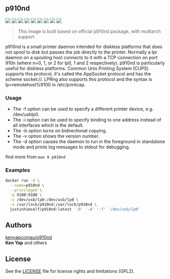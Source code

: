 ## p910nd

![](https://img.shields.io/badge/ARCH-x86-9cf)
![](https://img.shields.io/badge/ARCH-x86_64-red)
![](https://img.shields.io/badge/ARCH-ARM_64-ff69b4)
![](https://img.shields.io/badge/ARCH-ARM_v7-yellow)
![](https://img.shields.io/badge/ARCH-ARM_v6-green)
![](https://img.shields.io/badge/ARCH-ARM_v5-yellowgreen)
![](https://img.shields.io/badge/ARCH-PowerPC_64_le-blueviolet)
![](https://img.shields.io/badge/ARCH-IBM_Z-blue)
![](https://img.shields.io/badge/ARCH-mips64le-lightgrey)

> This image is built based on official p910nd package, with multiarch support

p910nd is a small printer daemon intended for diskless platforms that does not spool to disk but passes the job directly to the printer. Normally a lpr daemon on a spooling host connects to it with a TCP connection on port 910n (where n=0, 1, or 2 for lp0, 1 and 2 respectively). p910nd is particularly useful for diskless platforms. Common Unix Printing System (CUPS) supports this protocol, it's called the AppSocket protocol and has the scheme socket://. LPRng also supports this protocol and the syntax is lp=remotehost%9100 in /etc/printcap.

### Usage

- The -f option can be used to specify a different printer device, e.g.
  /dev/usblp0.
- The -i option can be used to specify binding to one address instead of
  all interfaces which is the default.
- The -b option turns on bidirectional copying.
- The -v option shows the version number.
- The -d option causes the daemon to run in the foreground in standalone
  mode and prints log messages to stdout for debugging.

find more from `man 8 p910nd`

### Examples

```bash
docker run -d \
  --name=p910nd \
  --privileged \
  -p 9100:9100 \
  -v /dev/usb/lp0:/dev/usb/lp0 \
  -v /var/lock/p910nd:/var/lock/p910nd \
  justinhimself/p910nd:latest '-b' '-d' '-f' '/dev/usb/lp0'
```

## Authors

[kenyapcomau/p910nd](https://github.com/kenyapcomau/p910nd)  
**Ken Yap** and others

## License

See the [LICENSE](LICENSE.md) file for license rights and limitations (GPL2).
